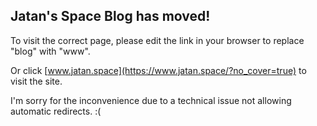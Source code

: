 ## Jatan's Space Blog has moved!

To visit the correct page, please edit the link in your browser to replace "blog" with "www".

Or click [www.jatan.space](https://www.jatan.space/?no_cover=true) to visit the site.

I'm sorry for the inconvenience due to a technical issue not allowing automatic redirects. :(
